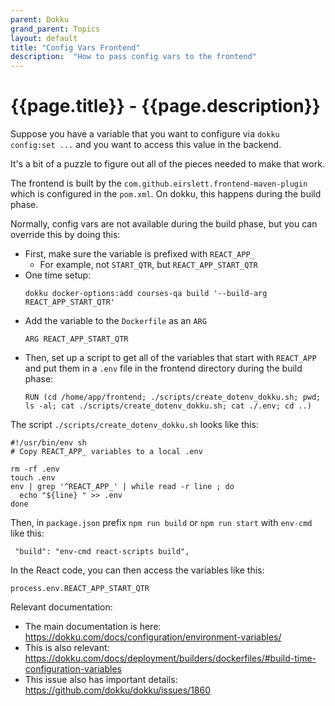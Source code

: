 ```yaml
---
parent: Dokku
grand_parent: Topics
layout: default
title: "Config Vars Frontend"
description:  "How to pass config vars to the frontend"
---
```


# {{page.title}} - {{page.description}}

Suppose you have a variable that you want to configure via `dokku config:set ...` and you want to access this value in the backend.

It's a bit of a puzzle to figure out all of the pieces needed to make that work.

The frontend is built by the `com.github.eirslett.frontend-maven-plugin` which is configured in the `pom.xml`.  On dokku, this happens during the build phase.

Normally, config vars are not available during the build phase, but you can override this by doing this:


* First, make sure the variable is prefixed with `REACT_APP_`
  * For example, not `START_QTR`, but `REACT_APP_START_QTR`
* One time setup:
  ```
  dokku docker-options:add courses-qa build '--build-arg REACT_APP_START_QTR'
  ```
* Add the variable to the `Dockerfile` as an `ARG`
  ```
  ARG REACT_APP_START_QTR   
  ```
* Then, set up a script to get all of the variables that start with `REACT_APP` and put them in a `.env` file in the frontend directory during the build phase:
  ```
  RUN (cd /home/app/frontend; ./scripts/create_dotenv_dokku.sh; pwd; ls -al; cat ./scripts/create_dotenv_dokku.sh; cat ./.env; cd ..)
  ```

The script `./scripts/create_dotenv_dokku.sh` looks like this:

```
#!/usr/bin/env sh
# Copy REACT_APP_ variables to a local .env

rm -rf .env
touch .env
env | grep '^REACT_APP_' | while read -r line ; do
  echo "${line} " >> .env
done
```

Then, in `package.json` prefix `npm run build` or `npm run start` with `env-cmd` like this:

```
 "build": "env-cmd react-scripts build",
```

In the React code, you can then access the variables like this:

```
process.env.REACT_APP_START_QTR
```


Relevant documentation:
* The main documentation is here: <https://dokku.com/docs/configuration/environment-variables/>
* This is also relevant: <https://dokku.com/docs/deployment/builders/dockerfiles/#build-time-configuration-variables>
* This issue also has important details: <https://github.com/dokku/dokku/issues/1860>
